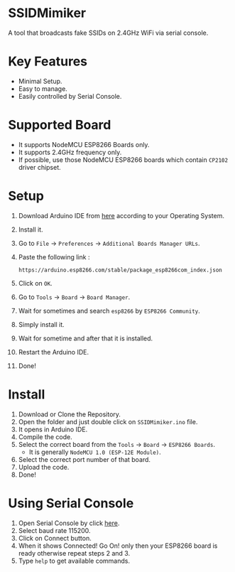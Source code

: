 # SSIDMimiker
A tool that broadcasts fake SSIDs on 2.4GHz WiFi via serial console.

# Key Features
- Minimal Setup.
- Easy to manage.
- Easily controlled by Serial Console.

# Supported Board
- It supports NodeMCU ESP8266 Boards only.
- It supports 2.4GHz frequency only.
- If possible, use those NodeMCU ESP8266 boards which contain `CP2102` driver chipset.

# Setup
1. Download Arduino IDE from [here](https://www.arduino.cc/en/software) according to your Operating System.
2. Install it.
3. Go to `File` → `Preferences` → `Additional Boards Manager URLs`.
4. Paste the following link :
   
   ```
   https://arduino.esp8266.com/stable/package_esp8266com_index.json
   ```
5. Click on `OK`.
6. Go to `Tools` → `Board` → `Board Manager`.
7. Wait for sometimes and search `esp8266` by `ESP8266 Community`.
8. Simply install it.
9. Wait for sometime and after that it is installed.
10. Restart the Arduino IDE.
11. Done!

# Install
1. Download or Clone the Repository.
2. Open the folder and just double click on `SSIDMimiker.ino` file.
3. It opens in Arduino IDE.
4. Compile the code.
5. Select the correct board from the `Tools` → `Board` → `ESP8266 Boards`.
   - It is generally `NodeMCU 1.0 (ESP-12E Module)`.
6. Select the correct port number of that board.
7. Upload the code.
8. Done!

# Using Serial Console
1. Open Serial Console by click [here](https://wirebits.github.io/SerialConsole/).
2. Select baud rate 115200.
3. Click on Connect button.
4. When it shows Connected! Go On! only then your ESP8266 board is ready otherwise repeat steps 2 and 3.
5. Type `help` to get available commands.
